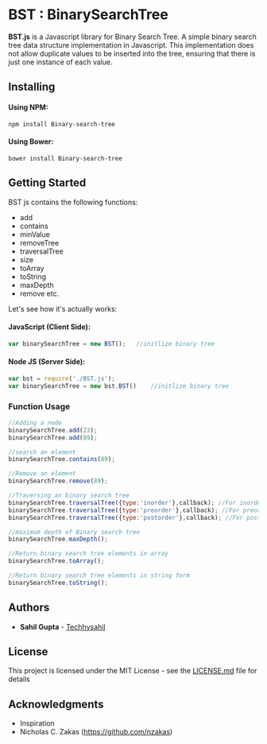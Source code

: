 # BST : BinarySearchTree
**BST.js** is a Javascript library for Binary Search Tree. A simple binary search tree data structure implementation in Javascript. This implementation does not allow duplicate values to be inserted into the tree, ensuring that there is just one instance of each value.

## Installing

#### Using NPM:

`npm install Binary-search-tree`

#### Using Bower:

`bower install Binary-search-tree`

## Getting Started

BST js contains the following functions: 
* add 
* contains
* minValue
* removeTree
* traversalTree
* size
* toArray
* toString
* maxDepth
* remove etc. 

Let's see how it's actually works:

#### JavaScript (Client Side):
```javascript
var binarySearchTree = new BST();	//initlize binary tree
```
#### Node JS (Server Side):
```javascript
var bst = require('./BST.js');
var binarySearchTree = new bst.BST()	//initlize binary tree
``` 

### Function Usage

```javascript
//Adding a node 
binarySearchTree.add(23);
binarySearchTree.add(89);

//search an element
binarySearchTree.contains(89);

//Remove an element
binarySearchTree.remove(89);

//Traversing an binary search tree
binarySearchTree.traversalTree({type:'inorder'},callback); //For inorder traversal
binarySearchTree.traversalTree({type:'preorder'},callback); //For preorder traversal
binarySearchTree.traversalTree({type:'postorder'},callback); //For postorder traversal

//maximum depth of Binary search tree
binarySearchTree.maxDepth();

//Return binary search tree elements in array
binarySearchTree.toArray();

//Return binary search tree elements in string form
binarySearchTree.toString();
```

## Authors

* **Sahil Gupta** - [Techhysahil](https://github.com/techhysahil)

## License

This project is licensed under the MIT License - see the [LICENSE.md](https://github.com/techhysahil/BinarySearchTree/blob/master/LICENCE.md) file for details

## Acknowledgments

* Inspiration
* Nicholas C. Zakas (https://github.com/nzakas)






